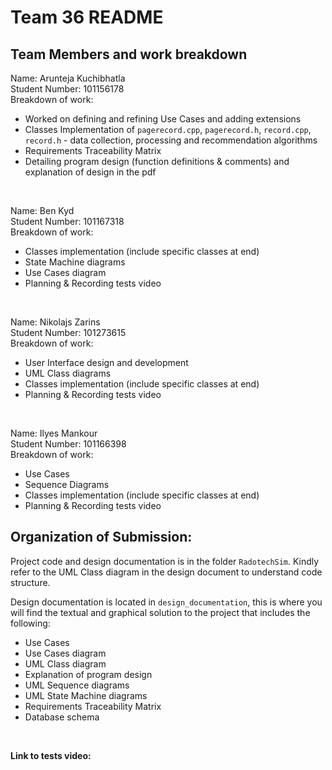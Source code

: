 # Team 36 README

## Team Members and work breakdown
Name: Arunteja Kuchibhatla  
Student Number: 101156178  
Breakdown of work: 
- Worked on defining and refining Use Cases and adding extensions 
- Classes Implementation of `pagerecord.cpp`, `pagerecord.h`, `record.cpp`, `record.h` - data collection, processing and recommendation algorithms
- Requirements Traceability Matrix
- Detailing program design (function definitions & comments) and explanation of design in the pdf

<br>

Name: Ben Kyd   
Student Number: 101167318   
Breakdown of work: 
- Classes implementation (include specific classes at end)
- State Machine diagrams 
- Use Cases diagram 
- Planning & Recording tests video

<br>

Name: Nikolajs Zarins  
Student Number: 101273615   
Breakdown of work: 
- User Interface design and development
- UML Class diagrams
- Classes implementation (include specific classes at end)
- Planning & Recording tests video

<br>

Name: Ilyes Mankour   
Student Number: 101166398   
Breakdown of work: 
- Use Cases 
- Sequence Diagrams 
- Classes implementation (include specific classes at end)
- Planning & Recording tests video


## Organization of Submission:
Project code and design documentation is in the folder `RadotechSim`. Kindly refer to the UML Class diagram in the design document to understand code structure.

Design documentation is located in `design_documentation`, this is where you will find the textual and graphical solution to the project that includes the following: 

- Use Cases
- Use Cases diagram
- UML Class diagram
- Explanation of program design
- UML Sequence diagrams
- UML State Machine diagrams
- Requirements Traceability Matrix
- Database schema
  
<br>


**Link to tests video:** 

